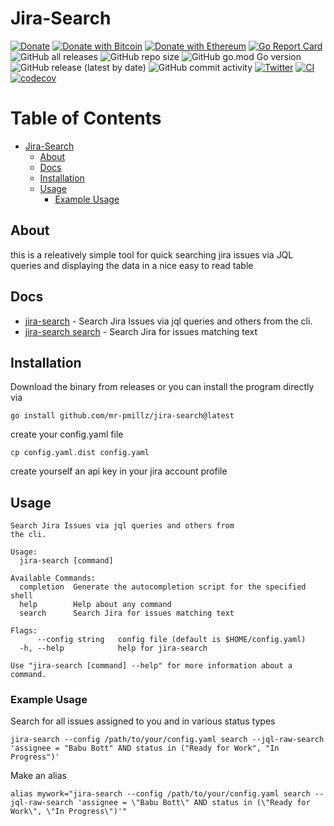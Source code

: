 # Jira-Search

[![Donate](https://img.shields.io/badge/Donate-PayPal-yellow.svg)](https://www.paypal.com/donate?business=YR6C4WB5CDZZL&no_recurring=0&item_name=contribute+to+open+source&currency_code=USD)
[![Donate with Bitcoin](https://en.cryptobadges.io/badge/micro/3Cd54T1EB6WHRcechq1dRCGF6vY2HHhkdk)](https://en.cryptobadges.io/donate/3Cd54T1EB6WHRcechq1dRCGF6vY2HHhkdk)
[![Donate with Ethereum](https://en.cryptobadges.io/badge/micro/0x064AA753EF36e5641E2Ee3C9BbC117F6aFe35F62)](https://en.cryptobadges.io/donate/0x064AA753EF36e5641E2Ee3C9BbC117F6aFe35F62)
[![Go Report Card](https://goreportcard.com/badge/github.com/mr-pmillz/jira-search)](https://goreportcard.com/report/github.com/mr-pmillz/jira-search)
![GitHub all releases](https://img.shields.io/github/downloads/mr-pmillz/jira-search/total?style=social)
![GitHub repo size](https://img.shields.io/github/repo-size/mr-pmillz/jira-search?style=plastic)
![GitHub go.mod Go version](https://img.shields.io/github/go-mod/go-version/mr-pmillz/jira-search?style=plastic)
![GitHub release (latest by date)](https://img.shields.io/github/v/release/mr-pmillz/jira-search?style=plastic)
![GitHub commit activity](https://img.shields.io/github/commit-activity/m/mr-pmillz/jira-search?style=plastic)
[![Twitter](https://img.shields.io/twitter/url?style=social&url=https%3A%2F%2Fgithub.com%2Fmr-pmillz%2Fjira-search)](https://twitter.com/intent/tweet?text=Wow:&url=https%3A%2F%2Fgithub.com%2Fmr-pmillz%2Fjira-search)
[![CI](https://github.com/mr-pmillz/jira-search/actions/workflows/ci.yml/badge.svg)](https://github.com/mr-pmillz/jira-search/actions/workflows/ci.yml)
[![codecov](https://codecov.io/gh/mr-pmillz/jira-search/branch/master/graph/badge.svg?token=L7GRPOPHCL)](https://codecov.io/gh/mr-pmillz/jira-search)

Table of Contents
=================

* [Jira-Search](#jira-search)
   * [About](#about)
   * [Docs](#docs)
   * [Installation](#installation)
   * [Usage](#usage)
      * [Example Usage](#example-usage)

## About

this is a releatively simple tool for quick searching jira issues via JQL queries and displaying the data in a nice easy to read table

## Docs

 * [jira-search](docs/jira-search.md)                         - Search Jira Issues via jql queries and others from the cli.
 * [jira-search search](docs/jira-search_search.md)           - Search Jira for issues matching text

## Installation

Download the binary from releases or you can install the program directly via 

```shell
go install github.com/mr-pmillz/jira-search@latest
```

create your config.yaml file

```shell
cp config.yaml.dist config.yaml
```

create yourself an api key in your jira account profile

## Usage

```shell
Search Jira Issues via jql queries and others from
the cli.

Usage:
  jira-search [command]

Available Commands:
  completion  Generate the autocompletion script for the specified shell
  help        Help about any command
  search      Search Jira for issues matching text

Flags:
      --config string   config file (default is $HOME/config.yaml)
  -h, --help            help for jira-search

Use "jira-search [command] --help" for more information about a command.
```

### Example Usage

Search for all issues assigned to you and in various status types

```shell
jira-search --config /path/to/your/config.yaml search --jql-raw-search 'assignee = "Babu Bott" AND status in ("Ready for Work", "In Progress")'
```

Make an alias

```shell
alias mywork="jira-search --config /path/to/your/config.yaml search --jql-raw-search 'assignee = \"Babu Bott\" AND status in (\"Ready for Work\", \"In Progress\")'"
```

